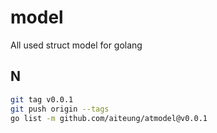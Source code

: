 # model

All used struct model for golang

## N

```sh
git tag v0.0.1
git push origin --tags
go list -m github.com/aiteung/atmodel@v0.0.1
```
